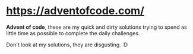 # https://adventofcode.com/

**Advent of code**, these are my quick and dirty solutions trying to spend as little time as possible to complete the daily challenges.

Don't look at my solutions, they are disgusting. :D 
